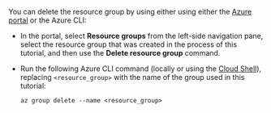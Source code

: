 You can delete the resource group by using either using either the [Azure portal](https://portal.azure.com) or the Azure CLI:

- In the portal, select **Resource groups** from the left-side navigation pane, select the resource group that was created in the process of this tutorial, and then use the **Delete resource group** command.

- Run the following Azure CLI command (locally or using the [Cloud Shell](/azure/cloud-shell/overview)), replacing `<resource_group>` with the name of the group used in this tutorial:

    ```azurecli
    az group delete --name <resource_group>
    ```
